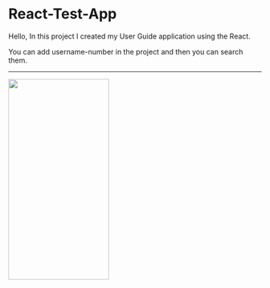 # React-Test-App
Hello, In this project I created my User Guide application using the React.

You can add username-number in the project and then you can search them.

<hr>


<img src="https://user-images.githubusercontent.com/99321522/213848631-730b2163-a7cb-48c2-b178-eef2d2bb7bc6.png" data-canonical-src="" width="200" height="400" />
